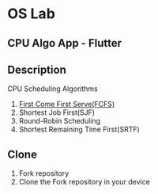 # OS Lab

## CPU Algo App - Flutter

## Description

CPU Scheduling Algorithms

1. [First Come First Serve(FCFS)](https://docs.google.com/document/d/14lZ_Qfb2v98vzGaxnv7R9zZBy5uG128N_usf_J7kzPE/edit?usp=sharing)
2. Shortest Job First(SJF) 
3. Round-Robin Scheduling
4. Shortest Remaining Time First(SRTF)

## Clone

1. Fork repository
2. Clone the Fork repository in your device

